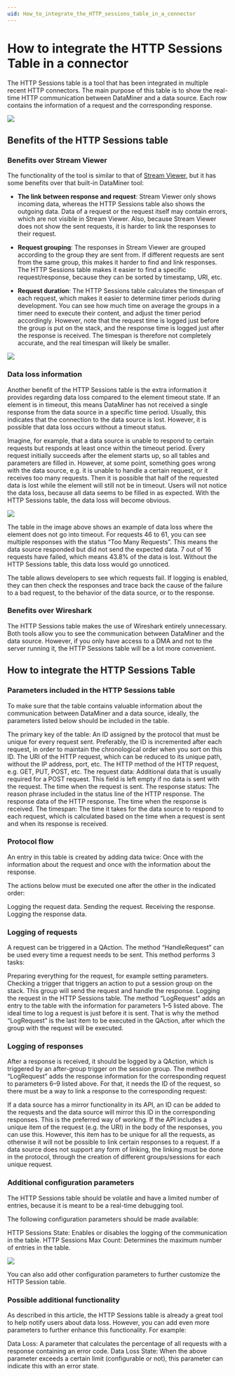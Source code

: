```yaml
---
uid: How_to_integrate_the_HTTP_sessions_table_in_a_connector
---
```


# How to integrate the HTTP Sessions Table in a connector

The HTTP Sessions table is a tool that has been integrated in multiple recent HTTP connectors. The main purpose of this table is to show the real-time HTTP communication between DataMiner and a data source. Each row contains the information of a request and the corresponding response.

![](~/develop/images/HTTPsessions1-1024x444.png)

## Benefits of the HTTP Sessions table

### Benefits over Stream Viewer

The functionality of the tool is similar to that of [Stream Viewer](xref:Connecting_to_an_element_using_Stream_Viewer), but it has some benefits over that built-in DataMiner tool:

- **The link between response and request**: Stream Viewer only shows incoming data, whereas the HTTP Sessions table also shows the outgoing data. Data of a request or the request itself may contain errors, which are not visible in Stream Viewer. Also, because Stream Viewer does not show the sent requests, it is harder to link the responses to their request.

- **Request grouping**: The responses in Stream Viewer are grouped according to the group they are sent from. If different requests are sent from the same group, this makes it harder to find and link responses. The HTTP Sessions table makes it easier to find a specific request/response, because they can be sorted by timestamp, URI, etc.

- **Request duration**: The HTTP Sessions table calculates the timespan of each request, which makes it easier to determine timer periods during development. You can see how much time on average the groups in a timer need to execute their content, and adjust the timer period accordingly. However, note that the request time is logged just before the group is put on the stack, and the response time is logged just after the response is received. The timespan is therefore not completely accurate, and the real timespan will likely be smaller.

![](~/develop/images/)

### Data loss information

Another benefit of the HTTP Sessions table is the extra information it provides regarding data loss compared to the element timeout state. If an element is in timeout, this means DataMiner has not received a single response from the data source in a specific time period. Usually, this indicates that the connection to the data source is lost. However, it is possible that data loss occurs without a timeout status.

Imagine, for example, that a data source is unable to respond to certain requests but responds at least once within the timeout period. Every request initially succeeds after the element starts up, so all tables and parameters are filled in. However, at some point, something goes wrong with the data source, e.g. it is unable to handle a certain request, or it receives too many requests. Then it is possible that half of the requested data is lost while the element will still not be in timeout. Users will not notice the data loss, because all data seems to be filled in as expected. With the HTTP Sessions table, the data loss will become obvious.

![](~/develop/images/)

The table in the image above shows an example of data loss where the element does not go into timeout. For requests 46 to 61, you can see multiple responses with the status “Too Many Requests”. This means the data source responded but did not send the expected data. 7 out of 16 requests have failed, which means 43.8% of the data is lost. Without the HTTP Sessions table, this data loss would go unnoticed.

The table allows developers to see which requests fail. If logging is enabled, they can then check the responses and trace back the cause of the failure to a bad request, to the behavior of the data source, or to the response.

### Benefits over Wireshark

The HTTP Sessions table makes the use of Wireshark entirely unnecessary. Both tools allow you to see the communication between DataMiner and the data source. However, if you only have access to a DMA and not to the server running it, the HTTP Sessions table will be a lot more convenient.

## How to integrate the HTTP Sessions Table

### Parameters included in the HTTP Sessions table

To make sure that the table contains valuable information about the communication between DataMiner and a data source, ideally, the parameters listed below should be included in the table.

The primary key of the table: An ID assigned by the protocol that must be unique for every request sent. Preferably, the ID is incremented after each request, in order to maintain the chronological order when you sort on this ID.
The URI of the HTTP request, which can be reduced to its unique path, without the IP address, port, etc.
The HTTP method of the HTTP request, e.g. GET, PUT, POST, etc.
The request data: Additional data that is usually required for a POST request. This field is left empty if no data is sent with the request.
The time when the request is sent.
The response status: The reason phrase included in the status line of the HTTP response.
The response data of the HTTP response.
The time when the response is received.
The timespan: The time it takes for the data source to respond to each request, which is calculated based on the time when a request is sent and when its response is received.

### Protocol flow

An entry in this table is created by adding data twice: Once with the information about the request and once with the information about the response.

The actions below must be executed one after the other in the indicated order:

Logging the request data.
Sending the request.
Receiving the response.
Logging the response data.

### Logging of requests

A request can be triggered in a QAction. The method “HandleRequest” can be used every time a request needs to be sent. This method performs 3 tasks:

Preparing everything for the request, for example setting parameters.
Checking a trigger that triggers an action to put a session group on the stack. This group will send the request and handle the response.
Logging the request in the HTTP Sessions table. The method “LogRequest” adds an entry to the table with the information for parameters 1–5 listed above.
The ideal time to log a request is just before it is sent. That is why the method “LogRequest” is the last item to be executed in the QAction, after which the group with the request will be executed.

### Logging of responses

After a response is received, it should be logged by a QAction, which is triggered by an after-group trigger on the session group. The method “LogRequest” adds the response information for the corresponding request to parameters 6–9 listed above. For that, it needs the ID of the request, so there must be a way to link a response to the corresponding request:

If a data source has a mirror functionality in its API,  an ID can be added to the requests and the data source will mirror this ID in the corresponding responses. This is the preferred way of working.
If the API includes a unique item of the request (e.g. the URI) in the body of the responses, you can use this. However, this item has to be unique for all the requests, as otherwise it will not be possible to link certain responses to a request.
If a data source does not support any form of linking, the linking must be done in the protocol, through the creation of different groups/sessions for each unique request.  

### Additional configuration parameters

The HTTP Sessions table should be volatile and have a limited number of entries, because it is meant to be a real-time debugging tool.

The following configuration parameters should be made available:

HTTP Sessions State: Enables or disables the logging of the communication in the table.
HTTP Sessions Max Count: Determines the maximum number of entries in the table.

![](~/develop/images/)

You can also add other configuration parameters to further customize the HTTP Session table.

### Possible additional functionality

As described in this article, the HTTP Sessions table is already a great tool to help notify users about data loss. However, you can add even more parameters to further enhance this functionality. For example:

Data Loss: A parameter that calculates the percentage of all requests with a response containing an error code.
Data Loss State: When the above parameter exceeds a certain limit (configurable or not), this parameter can indicate this with an error state.

